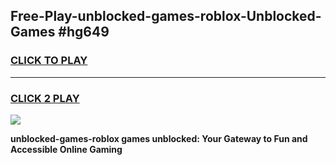 
## Free-Play-unblocked-games-roblox-Unblocked-Games #hg649
<h3>
<a href="https://news.freeplayer.one?title=unblocked-games-roblox&ref=8M">CLICK TO PLAY</a></h3>
<hr>

<h3>
<a href="https://news.freeplayer.one?title=unblocked-games-roblox&ref=8M">CLICK 2 PLAY</a>
  
</h3>

<a href="https://news.freeplayer.one?title=unblocked-games-roblox&ref=8M"><img src="https://clearcache.store/games.png"></a>


**unblocked-games-roblox games unblocked: Your Gateway to Fun and Accessible Online Gaming**
